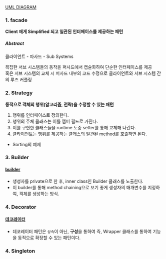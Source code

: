 
[UML DIAGRAM](http://www.nextree.co.kr/p6753/)  

### 1. facade  

  **Client 에게 Simplified 되고 일관된 인터페이스를 제공하는 패턴**  

##### Abstract  
클라이언트 - 파사드 - Sub Systems  
  
복잡한 서브 시스템들의 동작을 퍼사드에서 캡슐화하여 단순한 인터페이스를 제공  
혹은 서브 시스템의 교체 시 퍼사드 내부의 코드 수정으로 클라이언트와 서브 시스템 간의 루즈 커플링  


### 2. Strategy  

  **동적으로 객체의 행위(알고리즘, 전략)을 수정할 수 있는 패턴**  

1) 행위를 인터페이스로 정의한다.  
2) 행위의 주체 클래스는 이를 멤버 필드로 가진다.  
3) 이를 구현한 클래스들을 runtime 도중 setter를 통해 교체해 나간다.  
4) 클라이언트는 행위를 제공하는 클래스의 일관된 method를 호출하면 된다.  

  * Sorting의 예제  

### 3. Builder  
#### [builder](/patterns/builder.md)  
* 생성자를 private으로 한 후, inner class인 Builder 클래스를 노출한다.  
* 이 builder를 통해 method chaining으로 보기 좋게 생성자의 매개변수를 지정하여, 객체를 생성하는 방식.  

### 4. Decorator  
#### [데코레이터](https://github.com/horoyoiiv/design-pattern/blob/master/docs/deco.md)  
* 데코레이터 패턴은 `상속`이 아닌, **구성**을 통하여 즉, Wrapper 클래스를 통하여 기능을 동적으로 확장할 수 있는 패턴이다.  



### 4. Singleton  




  
